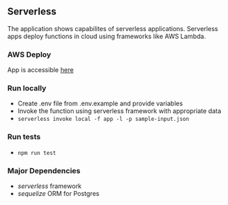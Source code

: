## Serverless
The application shows capabilites of serverless applications. Serverless apps deploy functions in cloud using frameworks like AWS Lambda.

### AWS Deploy
App is accessible [here]()

### Run locally
- Create .env file from .env.example and provide variables
- Invoke the function using serverless framework with appropriate data
- `serverless invoke local -f app -l -p sample-input.json`

### Run tests
- `npm run test`

### Major Dependencies
- *serverless* framework
- *sequelize* ORM for Postgres
